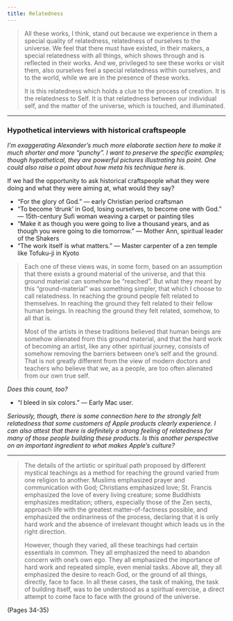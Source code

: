 ```yaml
---
title: Relatedness
---
```


> All these works, I think, stand out because we experience in them a special quality of relatedness, relatedness of ourselves to the universe. We feel that there must have existed, in their makers, a special relatedness with all things, which shows through and is reflected in their works. And we, privileged to see these works or visit them, also ourselves feel a special relatedness within ourselves, and to the world, while we are in the presence of these works.
> 
> It is this relatedness which holds a clue to the process of creation. It is the relatedness to Self. It is that relatedness between our individual self, and the matter of the universe, which is touched, and illuminated.

---

### Hypothetical interviews with historical craftspeople
*I’m exaggerating Alexander’s much more elaborate section here to make it much shorter and more “punchy”. I want to preserve the specific examples; though hypothetical, they are powerful pictures illustrating his point. One could also raise a point about how meta his technique here is.*

If we had the opportunity to ask historical craftspeople what they were doing and what they were aiming at, what would they say?

- “For the glory of God.” — early Christian period craftsman
- “To become ‘drunk’ in God, losing ourselves, to become one with God.” — 15th-century Sufi woman weaving a carpet or painting tiles
- “Make it as though you were going to live a thousand years, and as though you were going to die tomorrow.” — Mother Ann, spiritual leader of the Shakers
- “The work itself is what matters.” — Master carpenter of a zen temple like Tofuku-ji in Kyoto

> Each one of these views was, in some form, based on an assumption that there exists a ground material of the universe, and that this ground material can somehow be “reached”. But what they meant by this “ground-material” was something simpler, that which I choose to call relatedness. In reaching the ground people felt related to themselves. In reaching the ground they felt related to their fellow human beings. In reaching the ground they felt related, somehow, to all that is.
> 
> Most of the artists in these traditions believed that human beings are somehow alienated from this ground material, and that the hard work of becoming an artist, like any other spiritual journey, consists of somehow removing the barriers between one’s self and the ground. That is not greatly different from the view of modern doctors and teachers who believe that we, as a people, are too often alienated from our own true self.

*Does this count, too?*

* “I bleed in six colors.” — Early Mac user.

*Seriously, though, there is some connection here to the strongly felt relatedness that some customers of Apple products clearly experience. I can also attest that there is definitely a strong feeling of relatedness for many of those people building these products. Is this another perspective on an important ingredient to what makes Apple’s culture?*

---

> The details of the artistic or spiritual path proposed by different mystical teachings as a method for reaching the ground varied from one religion to another. Muslims emphasized prayer and communication with God; Christians emphasized love; St. Francis emphasized the love of every living creature; some Buddhists emphasizes meditation; others, especially those of the Zen sects, approach life with the greatest matter-of-factness possible, and emphasized the ordinariness of the process, declaring that it is only hard work and the absence of irrelevant thought which leads us in the right direction.
> 
> However, though they varied, all these teachings had certain essentials in common. They all emphasized the need to abandon concern with one’s own ego. They all emphasized the importance of hard work and repeated simple, even menial tasks. Above all, they all emphasized the desire to reach God, or the ground of all things, directly, face to face. In all these cases, the task of making, the task of building itself, was to be understood as a spiritual exercise, a direct attempt to come face to face with the ground of the universe.

(Pages 34-35)